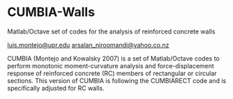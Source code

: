 # CUMBIA-Walls
Matlab/Octave set of codes for the analysis of reinforced concrete walls

luis.montejo@upr.edu
arsalan_niroomandi@yahoo.co.nz


CUMBIA (Montejo and Kowalsky 2007) is a set of Matlab/Octave codes to perform monotonic moment-curvature analysis and force-displacement response of reinforced concrete (RC) members of rectangular or circular sections. This version of CUMBIA is following the CUMBIARECT code and is specifically adjusted for RC walls. 
